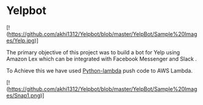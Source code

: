 # Yelpbot 
[!(https://github.com/akhi1312/Yelpbot/blob/master/YelpBot/Sample%20Images/Yelp.jpg)]


The primary objective of this project was to build a bot for Yelp using Amazon Lex which can be integrated with Facebook Messenger and Slack .

To Achieve this we have used [Python-lambda](https://github.com/nficano/python-lambda) push code to AWS Lambda.

[!(https://github.com/akhi1312/Yelpbot/blob/master/YelpBot/Sample%20Images/Snap1.png)]
